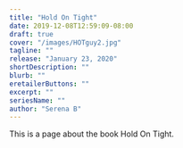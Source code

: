 ```yaml
---
title: "Hold On Tight"
date: 2019-12-08T12:59:09-08:00
draft: true
cover: "/images/HOTguy2.jpg"
tagline: ""
release: "January 23, 2020"
shortDescription: ""
blurb: ""
eretailerButtons: ""
excerpt: ""
seriesName: ""
author: "Serena B"
---
```


This is a page about the book Hold On Tight. 